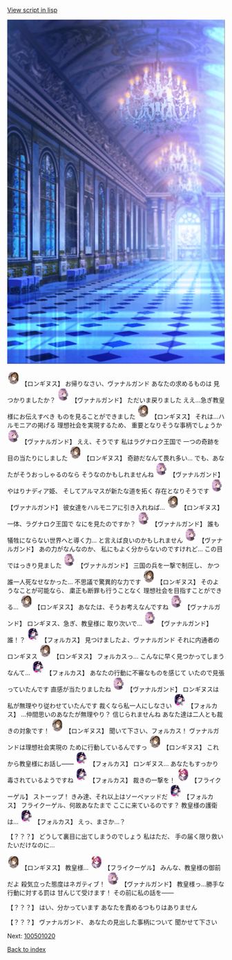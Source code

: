 [View script in lisp](../scripts/100501010.txt)

![mamon_room.png](../images/backgrounds/mamon_room.png)

<img src="../images/units/3300111.png" alt="3300111.png" height="34"/>
【ロンギヌス】
お帰りなさい、ヴァナルガンド
あなたの求めるものは
見つかりましたか？

<img src="../images/units/3601111.png" alt="3601111.png" height="34"/>
【ヴァナルガンド】
ただいま戻りました
ええ…急ぎ教皇様にお伝えすべき
ものを見ることができました

<img src="../images/units/3300111.png" alt="3300111.png" height="34"/>
【ロンギヌス】
それは…ハルモニアの掲げる
理想社会を実現するため、
重要となりそうな事柄でしょうか

<img src="../images/units/3601111.png" alt="3601111.png" height="34"/>
【ヴァナルガンド】
ええ、そうです
私はラグナロク王国で
一つの奇跡を目の当たりにしました

<img src="../images/units/3300111.png" alt="3300111.png" height="34"/>
【ロンギヌス】
奇跡だなんて畏れ多い…
でも、あなたがそうおっしゃるのなら
そうなのかもしれませんね

<img src="../images/units/3601111.png" alt="3601111.png" height="34"/>
【ヴァナルガンド】
やはりナディア姫、
そしてアルマスが新たな道を拓く
存在となりそうです

<img src="../images/units/3601111.png" alt="3601111.png" height="34"/>
【ヴァナルガンド】
彼女達をハルモニアに引き入れねば…

<img src="../images/units/3300111.png" alt="3300111.png" height="34"/>
【ロンギヌス】
一体、ラグナロク王国で
なにを見たのですか？

<img src="../images/units/3601111.png" alt="3601111.png" height="34"/>
【ヴァナルガンド】
誰も犠牲にならない世界へと導く力…
と言えば良いのかもしれません

<img src="../images/units/3601111.png" alt="3601111.png" height="34"/>
【ヴァナルガンド】
あの力がなんなのか、
私にもよく分からないのですけれど…
この目ではっきり見ました

<img src="../images/units/3601111.png" alt="3601111.png" height="34"/>
【ヴァナルガンド】
三国の兵を一撃で制圧し、
かつ誰一人死なせなかった…
不思議で驚異的な力です

<img src="../images/units/3300111.png" alt="3300111.png" height="34"/>
【ロンギヌス】
そのようなことが可能なら、
粛正も断罪も行うことなく
理想社会を目指すことができる…

<img src="../images/units/3300111.png" alt="3300111.png" height="34"/>
【ロンギヌス】
あなたは、そうお考えなんですね

<img src="../images/units/3601111.png" alt="3601111.png" height="34"/>
【ヴァナルガンド】
ロンギヌス、急ぎ、教皇様に
取り次いで…

<img src="../images/units/3601111.png" alt="3601111.png" height="34"/>
【ヴァナルガンド】
誰！？

<img src="../images/units/3301811.png" alt="3301811.png" height="34"/>
【フォルカス】
見つけましたよ、ヴァナルガンド
それに内通者のロンギヌス

<img src="../images/units/3300111.png" alt="3300111.png" height="34"/>
【ロンギヌス】
フォルカスっ…
こんなに早く見つかってしまう
なんて…

<img src="../images/units/3301811.png" alt="3301811.png" height="34"/>
【フォルカス】
あなたの行動に不審なものを感じて
いたので見張っていたんです
直感が当たりましたね

<img src="../images/units/3601111.png" alt="3601111.png" height="34"/>
【ヴァナルガンド】
ロンギヌスは
私が無理やり従わせていたんです
裁くなら私一人にしなさい

<img src="../images/units/3301811.png" alt="3301811.png" height="34"/>
【フォルカス】
…仲間思いのあなたが無理やり？
信じられませんね
あなた達は二人とも裁きの対象です！

<img src="../images/units/3300111.png" alt="3300111.png" height="34"/>
【ロンギヌス】
聞いて下さい、フォルカス！
ヴァナルガンドは理想社会実現の
ために行動しているんですっ

<img src="../images/units/3300111.png" alt="3300111.png" height="34"/>
【ロンギヌス】
これから教皇様にお話し――

<img src="../images/units/3301811.png" alt="3301811.png" height="34"/>
【フォルカス】
ロンギヌス…
あなたもすっかり
毒されているようですね

<img src="../images/units/3301811.png" alt="3301811.png" height="34"/>
【フォルカス】
裁きの一撃を！

<img src="../images/units/3500211.png" alt="3500211.png" height="34"/>
【フライクーゲル】
ストーップ！
きみ達、それ以上はソーベァッドだ

<img src="../images/units/3301811.png" alt="3301811.png" height="34"/>
【フォルカス】
フライクーゲル、何故あなたまで
ここに来ているのです？
教皇様の護衛は…

<img src="../images/units/3301811.png" alt="3301811.png" height="34"/>
【フォルカス】
えっ、まさか…？

【？？？】
どうして裏目に出てしまうのでしょう
私はただ、
手の届く限り救いたいだけなのに…

<img src="../images/units/3300111.png" alt="3300111.png" height="34"/>
【ロンギヌス】
教皇様…

<img src="../images/units/3500211.png" alt="3500211.png" height="34"/>
【フライクーゲル】
みんな、教皇様の御前だよ
殺気立った態度はネガティブ！

<img src="../images/units/3601111.png" alt="3601111.png" height="34"/>
【ヴァナルガンド】
教皇様っ…勝手な行動に対する罰は
甘んじて受けます！
その前に私の話を――

【？？？】
はい、分かっています
あなたを責めるつもりはありません

【？？？】
ヴァナルガンド、
あなたの見出した事柄について
聞かせて下さい


Next: [100501020](100501020.md)

[Back to index](index.md)
